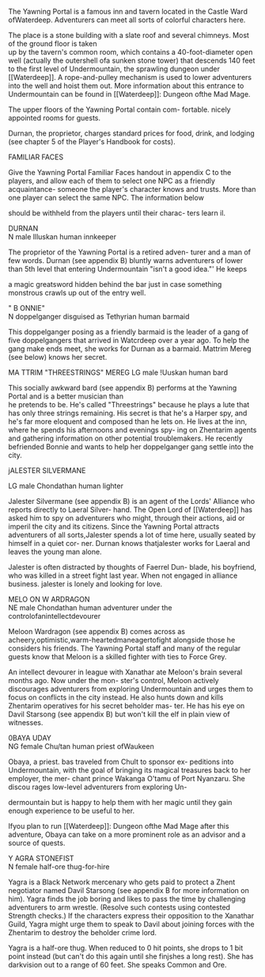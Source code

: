 The Yawning Portal is a famous inn and tavern located in the Castle Ward ofWaterdeep. Adventurers can meet all sorts of colorful characters here.

The place is a stone building with a slate roof and several chimneys. Most of the ground floor is taken  
up by the tavern's common room, which contains a 40-foot-diameter open well (actually the outershell ofa sunken stone tower) that descends 140 feet to the first level of Undermountain, the sprawling dungeon under [[Waterdeep]]. A rope-and-pulley mechanism is used to lower adventurers into the well and hoist them out. More information about this entrance to Undermountain can be found in [[Waterdeep]]: Dungeon ofthe Mad Mage.

The upper floors of the Yawning Portal contain com- fortable. nicely appointed rooms for guests.

Durnan, the proprietor, charges standard prices for food, drink, and lodging (see chapter 5 of the Player's Handbook for costs).

FAMILIAR FACES

Give the Yawning Portal Familiar Faces handout in appendix C to the players, and allow each of them to select one NPC as a friendly acquaintance- someone the player's character knows and trusts. More than one player can select the same NPC. The information below

should be withheld from the players until their charac- ters learn il.

DURNAN  
N male llluskan human innkeeper

The proprietor of the Yawning Portal is a retired adven- turer and a man of few words. Durnan (see appendix B) bluntly warns adventurers of lower than 5th level that entering Undermountain "isn't a good idea."' He keeps

a magic greatsword hidden behind the bar just in case something monstrous crawls up out of the entry well.

" B ONNIE"  
N doppelganger disguised as Tethyrian human barmaid

This doppelganger posing as a friendly barmaid is the leader of a gang of five doppelgangers that arrived in Watcrdeep over a year ago. To help the gang make ends meet, she works for Durnan as a barmaid. Mattrim Mereg (see below) knows her secret.

MA TTRIM "THREESTRINGS" MEREG LG male !Uuskan human bard

This socially awkward bard (see appendix B) performs at the Yawning Portal and is a better musician than  
he pretends to be. He's called "Threestrings" because he plays a lute that has only three strings remaining. His secret is that he's a Harper spy, and he's far more eloquent and composed than he lets on. He lives at the inn, where he spends his afternoons and evenings spy- ing on Zhentarim agents and gathering information on other potential troublemakers. He recently befriended Bonnie and wants to help her doppelganger gang settle into the city.

jALESTER SILVERMANE

LG male Chondathan human lighter

Jalester Silvermane (see appendix B) is an agent of the Lords' Alliance who reports directly to Laeral Silver- hand. The Open Lord of [[Waterdeep]] has asked him to spy on adventurers who might, through their actions, aid or imperil the city and its citizens. Since the Yawning Portal attracts adventurers of all sorts,Jalester spends a lot of time here, usually seated by himself in a quiet cor- ner. Durnan knows thatjalester works for Laeral and leaves the young man alone.

Jalester is often distracted by thoughts of Faerrel Dun- blade, his boyfriend, who was killed in a street fight last year. When not engaged in alliance business. jalester is lonely and looking for love.

MELO ON W ARDRAGON  
NE male Chondathan human adventurer under the controlofanintellectdevourer

Meloon Wardragon (see appendix B) comes across as acheery,optimistic,warm-heartedmaneagertofight alongside those he considers his friends. The Yawning Portal staff and many of the regular guests know that Meloon is a skilled fighter with ties to Force Grey.

An intellect devourer in league with Xanathar ate Meloon's brain several months ago. Now under the mon- ster's control, Meloon actively discourages adventurers from exploring Undermountain and urges them to focus on conflicts in the city instead. He also hunts down and kills Zhentarim operatives for his secret beholder mas- ter. He has his eye on Davil Starsong (see appendix B) but won't kill the elf in plain view of witnesses.

0BAYA UDAY  
NG female Chu/tan human priest ofWaukeen

Obaya, a priest. bas traveled from Chult to sponsor ex- peditions into Undermountain, with the goal of bringing its magical treasures back to her employer, the mer- chant prince Wakanga O'tamu of Port Nyanzaru. She discou rages low-level adventurers from exploring Un-

dermountain but is happy to help them with her magic until they gain enough experience to be useful to her.

Ifyou plan to run [[Waterdeep]]: Dungeon ofthe Mad Mage after this adventure, Obaya can take on a more prominent role as an advisor and a source of quests.

Y AGRA STONEFIST  
N female half-ore thug-for-hire

Yagra is a Black Network mercenary who gets paid to protect a Zhent negotiator named Davil Starsong (see appendix B for more information on him). Yagra finds the job boring and likes to pass the time by challenging adventurers to arm wrestle. (Resolve such contests using contested Strength checks.) If the characters express their opposition to the Xanathar Guild, Yagra might urge them to speak to Davil about joining forces with the Zhentarim to destroy the beholder crime lord.

Yagra is a half-ore thug. When reduced to 0 hit points, she drops to 1 bit point instead (but can't do this again until she finjshes a long rest). She has darkvision out to a range of 60 feet. She speaks Common and Ore.